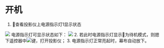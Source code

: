   # 开机
1. 查看投影仪上电源指示灯1显示状态
  <img src= https://raw.githubusercontent.com/YongjiaDong22/User-Manual/master/%E6%8C%87%E7%A4%BA%E7%81%AF%E4%BD%8D%E7%BD%AE.png>
  电源指示灯可显示状态如下：
<img src=
https://raw.githubusercontent.com/YongjiaDong22/User-Manual/master/%E6%8C%87%E7%A4%BA%E7%81%AF%E7%8A%B6%E6%80%81.png>
2. 若此时电源指示灯显示为待机模式，则摁下遥控器中<img src=https://raw.githubusercontent.com/YongjiaDong22/User-Manual/master/%E5%BC%80%E6%9C%BA%E9%94%AE.png>键，打开投影仪；
3.  电源指示灯正常亮起时，幕布自动放下。